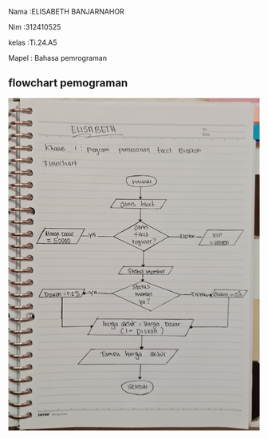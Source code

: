 Nama  :ELISABETH BANJARNAHOR

Nim   :312410525

kelas :Ti.24.A5

Mapel : Bahasa pemrograman


## flowchart pemograman
![foto](<https://github.com/Elisabethbanjarnahor/Gambar/blob/2171f295c4277a52fcbe260ce095ea2c43caad26/IMG_20241028_231323.jpg>)



